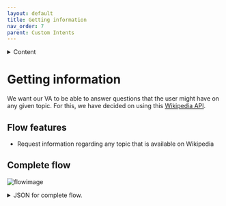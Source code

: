 ```yaml
---
layout: default
title: Getting information
nav_order: 7
parent: Custom Intents
---
```


<details close markdown="block">
  <summary>
    Content
  </summary>
  {: .text-delta }
1. TOC
{:toc}
</details>

# Getting information

We want our VA to be able to answer questions that the user might have on any given topic. For this, we have decided on using this [Wikipedia API](https://de.wikipedia.org/api/rest_v1/page/summary/).

## Flow features

- Request information regarding any topic that is available on Wikipedia

## Complete flow

![flowimage](../assets/flow_wikipedia.png)

<details close markdown="block">
  <summary>
    JSON for complete flow.
  </summary>

```json
[
    {
        "id": "3d7b9f59.962538",
        "type": "tab",
        "label": "Wiki Flow",
        "disabled": false,
        "info": ""
    },
    {
        "id": "a592411a.23bfc8",
        "type": "function",
        "z": "3d7b9f59.962538",
        "name": "Extract Information from API",
        "func": "msg = {payload: msg.payload.extract}\nreturn msg;",
        "outputs": 1,
        "noerr": 0,
        "initialize": "",
        "finalize": "",
        "x": 740,
        "y": 320,
        "wires": [
            [
                "7dbafca.8ab5a04"
            ]
        ]
    },
    {
        "id": "c6940854.1df588",
        "type": "websocket in",
        "z": "3d7b9f59.962538",
        "name": "rhasspy in",
        "server": "5999adec.e962a4",
        "client": "",
        "x": 120,
        "y": 240,
        "wires": [
            [
                "8aeaf34e.a2026"
            ]
        ]
    },
    {
        "id": "8aeaf34e.a2026",
        "type": "switch",
        "z": "3d7b9f59.962538",
        "name": "Intent Switch",
        "property": "intent.name",
        "propertyType": "msg",
        "rules": [
            {
                "t": "eq",
                "v": "WikipediaInfo",
                "vt": "str"
            }
        ],
        "checkall": "true",
        "repair": false,
        "outputs": 1,
        "x": 290,
        "y": 240,
        "wires": [
            [
                "6d0b00ee.69d4d8"
            ]
        ]
    },
    {
        "id": "621b3b6e.3a5d84",
        "type": "http request",
        "z": "3d7b9f59.962538",
        "name": "Wikipedia API",
        "method": "GET",
        "ret": "obj",
        "paytoqs": "ignore",
        "url": "",
        "tls": "",
        "persist": false,
        "proxy": "",
        "authType": "",
        "x": 560,
        "y": 240,
        "wires": [
            [
                "a592411a.23bfc8"
            ]
        ]
    },
    {
        "id": "7dbafca.8ab5a04",
        "type": "http request",
        "z": "3d7b9f59.962538",
        "name": "TTS",
        "method": "POST",
        "ret": "txt",
        "paytoqs": "ignore",
        "url": "http://raspberrypi:12101/api/text-to-speech",
        "tls": "",
        "persist": false,
        "proxy": "",
        "authType": "",
        "x": 850,
        "y": 240,
        "wires": [
            []
        ]
    },
    {
        "id": "6d0b00ee.69d4d8",
        "type": "function",
        "z": "3d7b9f59.962538",
        "name": "Wikipedia URL Create",
        "func": "word = msg.slots.topic\nwords = word.split(\" \");\nmsg = {payload: words.length}\nfor(i = 0; i < words.length; i++) {\n    words[i] = words[i][0].toUpperCase() + words[i].substr(1);\n}\nmsg = {url: \"https://de.wikipedia.org/api/rest_v1/page/summary/\" + words.join(\" \")}\nreturn msg;",
        "outputs": 1,
        "noerr": 0,
        "initialize": "",
        "finalize": "",
        "x": 420,
        "y": 320,
        "wires": [
            [
                "621b3b6e.3a5d84"
            ]
        ]
    },
    {
        "id": "5999adec.e962a4",
        "type": "websocket-listener",
        "path": "ws://raspberrypi:12101/api/events/intent",
        "wholemsg": "true"
    }
]
```
